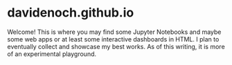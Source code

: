 # davidenoch.github.io

Welcome! This is where you may find some Jupyter Notebooks and maybe some web apps or at least some interactive dashboards in HTML. 
I plan to eventually collect and showcase my best works. As of this writing, it is more of an experimental playground. 
